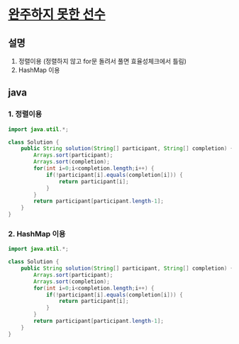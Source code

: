 # [완주하지 못한 선수](https://programmers.co.kr/learn/courses/30/lessons/42576)

## 설명
1. 정렬이용 (정렬하지 않고 for문 돌려서 풀면 효율성체크에서 틀림)
2. HashMap 이용


## java
### 1. 정렬이용
``` java
import java.util.*;

class Solution {
    public String solution(String[] participant, String[] completion) {
        Arrays.sort(participant);
        Arrays.sort(completion);
        for(int i=0;i<completion.length;i++) {
        	if(!participant[i].equals(completion[i])) {
        		return participant[i];
        	}
        }
        return participant[participant.length-1];
    }
}
```

### 2. HashMap 이용
``` java
import java.util.*;

class Solution {
    public String solution(String[] participant, String[] completion) {
        Arrays.sort(participant);
        Arrays.sort(completion);
        for(int i=0;i<completion.length;i++) {
        	if(!participant[i].equals(completion[i])) {
        		return participant[i];
        	}
        }
        return participant[participant.length-1];
    }
}
```